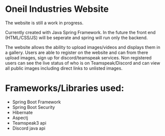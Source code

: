 # Oneil Industries Website

The website is still a work in progress.

Currently created with Java Spring Framework. In the future the front end (HTML/CSS/JS) will be seperate and spring will run only the backend.

The website allows the ability to upload images/videos and displays them in a gallery. Users are able to register on the website and can from there upload images, sign up for discord/teamspeak services. Non registered users can see the live status of who is on Teamspeak/Discord and can view all public images including direct links to unlisted images.

# Frameworks/Libraries used:

- Spring Boot Framework
- Spring Boot Security
- Hibernate
- Aspectj
- Teamspeak3 api
- Discord java api
